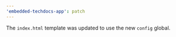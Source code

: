 ```yaml
---
'embedded-techdocs-app': patch
---
```


The `index.html` template was updated to use the new `config` global.
